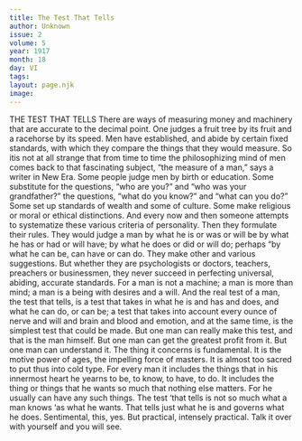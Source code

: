 ```yaml
---
title: The Test That Tells
author: Unknown
issue: 2
volume: 5
year: 1917
month: 18
day: VI
tags:
layout: page.njk
image:
---
```

THE TEST THAT TELLS       There are ways of measuring money and machinery that are accurate to the decimal point. One judges a fruit tree by its fruit and a racehorse by its speed. Men have established, and abide by certain fixed standards, with which they compare the things that they would measure. So itis not at all strange that from time to time the philosophizing mind of men comes back to that fascinating subject, “the measure of a man,” says a writer in New Era.       Some people judge men by birth or education. Some substitute for the questions, “who are you?” and “who was your grandfather?” the questions, “what do you know?” and “what can you do?” Some set up standards of wealth and some of culture. Some make religious or moral or ethical distinctions. And every now and then someone attempts to systematize these various criteria of personality.       Then they formulate their rules. They would judge a man by what he is or was or will be by what he has or had or will have; by what he does or did or will do; perhaps “by what he can be, can have or can do. They make other and various suggestions.       But whether they are psychologists or doctors, teachers, preachers or businessmen, they never succeed in perfecting universal, abiding, accurate standards. For a man is not a machine; a man is more than mind; a man is a being with desires and a will. And the real test of a man, the test that tells, is a test that takes in what he is and has and does, and what he can do, or can be; a test that takes into account every ounce of nerve and will and brain and blood and emotion, and at the same time, is the simplest test that could be made.       But one man can really make this test, and that is the man himself. But one man can get the greatest profit from it. But one man can understand it.       The thing it concerns is fundamental. It is the motive power of ages, the impelling force of masters. It is almost too sacred to put thus into cold type. For every man it includes the things that in his innermost heart he yearns to be, to know, to have, to do. It includes the thing or things that he wants so much that nothing else matters. For he usually can have any such things. The test ‘that tells is not so much what a man knows ‘as what he wants. That tells just what he is and governs what he does.      Sentimental, this, yes. But practical, intensely practical. Talk it over with yourself and you will see. 




